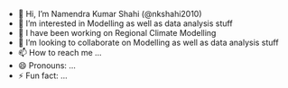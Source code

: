 - 👋 Hi, I’m Namendra Kumar Shahi (@nkshahi2010)
- 👀 I’m interested in Modelling as well as data analysis stuff
- 🌱 I have been working on Regional Climate Modelling
- 💞️ I’m looking to collaborate on Modelling as well as data analysis stuff
- 📫 How to reach me ...
- 😄 Pronouns: ...
- ⚡ Fun fact: ...

<!---
nkshahi2010/nkshahi2010 is a ✨ special ✨ repository because its `README.md` (this file) appears on your GitHub profile.
You can click the Preview link to take a look at your changes.
--->
